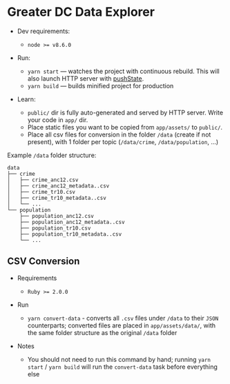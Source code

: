 Greater DC Data Explorer
===

* Dev requirements:
    * `node >= v8.6.0`

* Run:
    * `yarn start` — watches the project with continuous rebuild. This will also launch HTTP server with [pushState](https://developer.mozilla.org/en-US/docs/Web/Guide/API/DOM/Manipulating_the_browser_history).
    * `yarn build` — builds minified project for production

* Learn:
    * `public/` dir is fully auto-generated and served by HTTP server.  Write your code in `app/` dir.
    * Place static files you want to be copied from `app/assets/` to `public/`.
    * Place all csv files for conversion in the folder `/data` (create if not present), with 1 folder per topic (`/data/crime`, `/data/population`, ...)

Example `/data` folder structure:

```
data
├── crime
│   ├── crime_anc12.csv
│   ├── crime_anc12_metadata..csv
│   ├── crime_tr10.csv
│   ├── crime_tr10_metadata..csv
│   └── ...
└── population
    ├── population_anc12.csv
    ├── population_anc12_metadata..csv
    ├── population_tr10.csv
    ├── population_tr10_metadata..csv
    └── ...
```

CSV Conversion
---

* Requirements
    * `Ruby >= 2.0.0`

* Run
    * `yarn convert-data` - converts all `.csv` files under `/data` to their `JSON` counterparts; converted files are placed in `app/assets/data/`, with the same folder structure as the original `/data` folder

* Notes
    * You should not need to run this command by hand; running `yarn start` / `yarn build` will run the `convert-data` task before everything else
